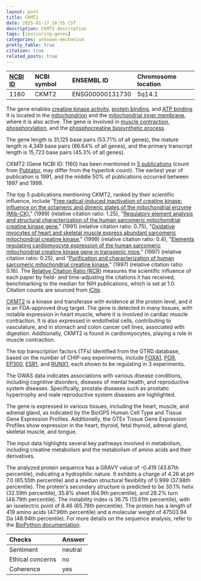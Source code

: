 ```yaml
---
layout: post
title: CKMT2
date: 2025-01-17 16:55 CST
description: CKMT2 description
tags: [cooccuring-genes]
categories: unknown-mechanism
pretty_table: true
citation: true
related_posts: true
---
```




| [NCBI ID](https://www.ncbi.nlm.nih.gov/gene/1160) | NCBI symbol | ENSEMBL ID | Chromosome location |
| :-------- | :------- | :-------- | :------- |
| 1160  | CKMT2 | ENSG00000131730 | 5q14.1 |



The gene enables [creatine kinase activity](https://amigo.geneontology.org/amigo/term/GO:0004111), [protein binding](https://amigo.geneontology.org/amigo/term/GO:0005515), and [ATP binding](https://amigo.geneontology.org/amigo/term/GO:0005524). It is located in the [mitochondrion](https://amigo.geneontology.org/amigo/term/GO:0005739) and the [mitochondrial inner membrane](https://amigo.geneontology.org/amigo/term/GO:0005743), where it is also active. The gene is involved in [muscle contraction](https://amigo.geneontology.org/amigo/term/GO:0006936), [phosphorylation](https://amigo.geneontology.org/amigo/term/GO:0016310), and the [phosphocreatine biosynthetic process](https://amigo.geneontology.org/amigo/term/GO:0046314).


The gene length is 31,125 base pairs (53.71% of all genes), the mature length is 4,349 base pairs (86.64% of all genes), and the primary transcript length is 15,723 base pairs (45.3% of all genes).


CKMT2 (Gene NCBI ID: 1160) has been mentioned in [5 publications](https://pubmed.ncbi.nlm.nih.gov/?term=%22CKMT2%22) (count from [Pubtator](https://academic.oup.com/nar/article/47/W1/W587/5494727), may differ from the hyperlink count). The earliest year of publication is 1991, and the middle 50% of publications occurred between 1997 and 1999.


The top 5 publications mentioning CKMT2, ranked by their scientific influence, include "[Free radical-induced inactivation of creatine kinase: influence on the octameric and dimeric states of the mitochondrial enzyme (Mib-CK).](https://pubmed.ncbi.nlm.nih.gov/10567223)" (1999) (relative citation ratio: 1.25), "[Regulatory element analysis and structural characterization of the human sarcomeric mitochondrial creatine kinase gene.](https://pubmed.ncbi.nlm.nih.gov/1917943)" (1991) (relative citation ratio: 0.75), "[Oxidative myocytes of heart and skeletal muscle express abundant sarcomeric mitochondrial creatine kinase.](https://pubmed.ncbi.nlm.nih.gov/10462222)" (1999) (relative citation ratio: 0.4), "[Elements regulating cardiomyocyte expression of the human sarcomeric mitochondrial creatine kinase gene in transgenic mice.](https://pubmed.ncbi.nlm.nih.gov/9312135)" (1997) (relative citation ratio: 0.25), and "[Purification and characterization of human sarcomeric mitochondrial creatine kinase.](https://pubmed.ncbi.nlm.nih.gov/9152853)" (1997) (relative citation ratio: 0.16). The [Relative Citation Ratio (RCR)](https://journals.plos.org/plosbiology/article?id=10.1371/journal.pbio.1002541) measures the scientific influence of each paper by field- and time-adjusting the citations it has received, benchmarking to the median for NIH publications, which is set at 1.0. Citation counts are sourced from [iCite](https://icite.od.nih.gov).


[CKMT2](https://www.proteinatlas.org/ENSG00000131730-CKMT2) is a kinase and transferase with evidence at the protein level, and it is an FDA-approved drug target. The gene is detected in many tissues, with notable expression in heart muscle, where it is involved in cardiac muscle contraction. It is also expressed in endothelial cells, contributing to vasculature, and in stomach and colon cancer cell lines, associated with digestion. Additionally, CKMT2 is found in cardiomyocytes, playing a role in muscle contraction.


The top transcription factors (TFs) identified from the GTRD database, based on the number of CHIP-seq experiments, include [FOXA1](https://www.ncbi.nlm.nih.gov/gene/3169), [PGR](https://www.ncbi.nlm.nih.gov/gene/5241), [EP300](https://www.ncbi.nlm.nih.gov/gene/2033), [ESR1](https://www.ncbi.nlm.nih.gov/gene/2099), and [RUNX1](https://www.ncbi.nlm.nih.gov/gene/861), each shown to be regulating in 3 experiments.



The GWAS data indicates associations with various disease conditions, including cognitive disorders, diseases of mental health, and reproductive system diseases. Specifically, prostate diseases such as prostatic hypertrophy and male reproductive system diseases are highlighted.



The gene is expressed in various tissues, including the heart, muscle, and adrenal gland, as indicated by the BioGPS Human Cell Type and Tissue Gene Expression Profiles. Additionally, the GTEx Tissue Gene Expression Profiles show expression in the heart, thyroid, fetal thyroid, adrenal gland, skeletal muscle, and tongue.


The input data highlights several key pathways involved in metabolism, including creatine metabolism and the metabolism of amino acids and their derivatives.



The analyzed protein sequence has a GRAVY value of -0.419 (43.87th percentile), indicating a hydrophilic nature. It exhibits a charge of 4.26 at pH 7.0 (65.55th percentile) and a median structural flexibility of 0.999 (37.98th percentile). The protein's secondary structure is predicted to be 30.1% helix (32.59th percentile), 35.8% sheet (64.9th percentile), and 28.2% turn (48.79th percentile). The instability index is 36.75 (13.61th percentile), with an isoelectric point of 8.46 (65.78th percentile). The protein has a length of 419 amino acids (47.96th percentile) and a molecular weight of 47503.94 Da (48.94th percentile). For more details on the sequence analysis, refer to the [BioPython documentation](https://biopython.org/docs/1.75/api/Bio.SeqUtils.ProtParam.html).





| Checks    | Answer |
| :-------- | :------- |
| Sentiment  | neutral   |
| Ethical concerns | no     |
| Coherence    | yes    |